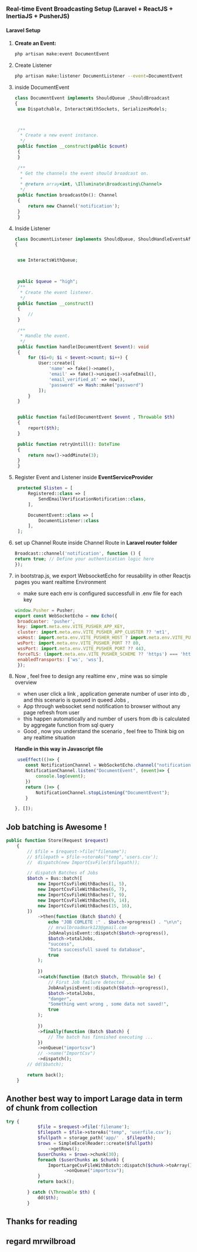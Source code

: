 ### Real-time Event Broadcasting Setup (Laravel + ReactJS + InertiaJS + PusherJS)

#### Laravel Setup

1. **Create an Event:**
   ```bash
   php artisan make:event DocumentEvent


2. Create Listener 
   ```bash
   php artisan make:listener DocumentListener --event=DocumentEvent

3. inside DocumentEvent
   ```php
   class DocumentEvent implements ShouldQueue ,ShouldBroadcast
   {
    use Dispatchable, InteractsWithSockets, SerializesModels;



    /**
     * Create a new event instance.
     */
    public function __construct(public $count)
    {
    }

    /**
     * Get the channels the event should broadcast on.
     *
     * @return array<int, \Illuminate\Broadcasting\Channel>
     */
    public function broadcastOn(): Channel
    {
        return new Channel('notification');
    }
    }


4. Inside Listener 
   ```php
   class DocumentListener implements ShouldQueue, ShouldHandleEventsAfterCommit
   {


    use InteractsWithQueue;


    
    public $queue = "high";
    /**
     * Create the event listener.
     */
    public function __construct()
    {
        //
    }

    /**
     * Handle the event.
     */
    public function handle(DocumentEvent $event): void
    {
        for ($i=0; $i < $event->count; $i++) { 
            User::create([
                'name' => fake()->name(),
                'email' => fake()->unique()->safeEmail(),
                'email_verified_at' => now(),
                'password' => Hash::make("password")
            ]);
        }
    }


    public function failed(DocumentEvent $event , Throwable $th)
    {
        report($th);
    }

    public function retryUntill(): DateTime
    {
        return now()->addMinute(3);
    }
    }


5. Register Event and Listener inside <strong>EventServiceProvider</strong>
   ```php
    protected $listen = [
        Registered::class => [
            SendEmailVerificationNotification::class,
        ],

        DocumentEvent::class => [
            DocumentListener::class
        ],
    ];


6. set up Channel Route inside Channel Route in <strong>Laravel router folder</strong>
    ```php
    Broadcast::channel('notification', function () {
    return true; // Define your authentication logic here
    });

7. in bootstrap.js, we export WebsocketEcho for reusability in other Reactjs pages you want realtime Environment
   - make sure each env is configured successfull in .env file for each key
   ```js
   window.Pusher = Pusher;
   export const WebSocketEcho = new Echo({
    broadcaster: 'pusher',
    key: import.meta.env.VITE_PUSHER_APP_KEY,
    cluster: import.meta.env.VITE_PUSHER_APP_CLUSTER ?? 'mt1',
    wsHost: import.meta.env.VITE_PUSHER_HOST ? import.meta.env.VITE_PUSHER_HOST : `ws-${import.meta.env.VITE_PUSHER_APP_CLUSTER}.pusher.com`,
    wsPort: import.meta.env.VITE_PUSHER_PORT ?? 80,
    wssPort: import.meta.env.VITE_PUSHER_PORT ?? 443,
    forceTLS: (import.meta.env.VITE_PUSHER_SCHEME ?? 'https') === 'https',
    enabledTransports: ['ws', 'wss'],
    }); 

8. Now , feel free to design any realtime env , mine was so simple 
      overview
      - when user click a link , application generate number of user into db , and this scenario is queued in queed Jobs , 
      - App through websocket send notification to browser without any page refresh from user
      - this happen automatically and number of users from db is calculated by aggregate function from sql query 
      - Good , now you understand the scenario , feel free to Think big on any realtime situation 
    
    <strong>Handle in this way in Javascript file</strong>
    ```js
     useEffect(()=> {
        const NotificationChannel = WebSocketEcho.channel("notification");
        NotificationChannel.listen("DocumentEvent", (event)=> {
            console.log(event);
        })
        return ()=> {
            NotificationChannel.stopListening("DocumentEvent");
        }

    }, []);
    
    ```

## Job batching is Awesome !  
```php
public function Store(Request $request)
    {
        // $file = $request->file("filename");
        // $filepath = $file->storeAs("temp",'users.csv');
        //  dispatch(new ImportCsvFile($filepath));

        // dispatch Batches of Jobs
        $batch = Bus::batch([
            new ImportCsvFileWithBaches(1, 5),
            new ImportCsvFileWithBaches(6, 7),
            new ImportCsvFileWithBaches(7, 9),
            new ImportCsvFileWithBaches(9, 14),
            new ImportCsvFileWithBaches(15, 16),
        ])
            ->then(function (Batch $batch) {
                echo "JOB COMLETE :" . $batch->progress() . "\n\n";
                // mrwilbroadmark123@gmail.com
                JobAnalysisEvent::dispatch($batch->progress(),
                $batch->totalJobs,
                "success",
                "Data successfull saved to database",
                true
            );
                
            })
            ->catch(function (Batch $batch, Throwable $e) {
                // First Job failure detected ...
                JobAnalysisEvent::dispatch($batch->progress(),
                $batch->totalJobs,
                "danger",
                "Something went wrong , some data not saved!",
                true
            );
                
            })
            ->finally(function (Batch $batch) {
                // The batch has finnished executing ...
            })
            ->onQueue("importcsv")
            // ->name("ImportCsv")
            ->dispatch();
        // dd($batch);

        return back();
    }
```


## Another best way to import Larage data in term of chunk from collection
```php
try {
            $file = $request->file('filename');
            $filepath = $file->storeAs("temp", 'userfile.csv');
            $fullpath = storage_path('app/' . $filepath);
            $rows = SimpleExcelReader::create($fullpath)
                ->getRows();
            $userChunks = $rows->chunk(30);
            foreach ($userChunks as $chunk) {
                ImportLargeCsvFileWithBatch::dispatch($chunk->toArray())
                      ->onQueue("importcsv");
            }
            return back();

        } catch (\Throwable $th) {
            dd($th);
        }
```
## Thanks for reading 
## regard mrwilbroad

